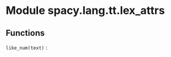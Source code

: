 Module spacy.lang.tt.lex_attrs
==============================

Functions
---------

    
`like_num(text)`
:
